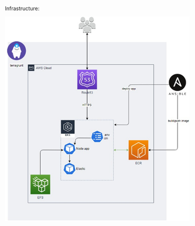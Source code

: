Infrastructure:

![picture of infrastructure](https://github.com/uliananeil/its-testtask-node/blob/master/test-devops-1.JPG)
